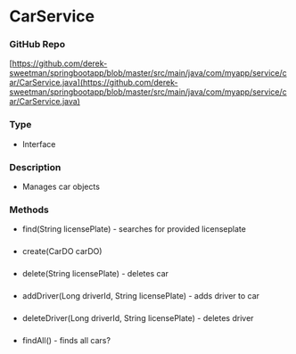 # CarService  
### GitHub Repo  
[https://github.com/derek-sweetman/springbootapp/blob/master/src/main/java/com/myapp/service/car/CarService.java](https://github.com/derek-sweetman/springbootapp/blob/master/src/main/java/com/myapp/service/car/CarService.java)  
### Type  
- Interface  
### Description  
- Manages car objects  
### Methods  
- find(String licensePlate) - searches for provided licenseplate  
###   
- create(CarDO carDO)  
###   
- delete(String licensePlate) - deletes car  
###   
- addDriver(Long driverId, String licensePlate) - adds driver to car  
###   
- deleteDriver(Long driverId, String licensePlate) - deletes driver  
###   
- findAll() - finds all cars?  
